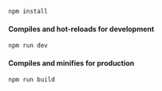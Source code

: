 
```
npm install
```

#### Compiles and hot-reloads for development
```
npm run dev
```

#### Compiles and minifies for production
```
npm run build
```
